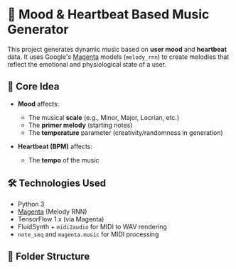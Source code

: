 # 🎵 Mood & Heartbeat Based Music Generator

This project generates dynamic music based on **user mood** and **heartbeat** data. It uses Google's [Magenta](https://magenta.tensorflow.org/) models (`melody_rnn`) to create melodies that reflect the emotional and physiological state of a user.

## 🧠 Core Idea

- **Mood** affects:
  - The musical **scale** (e.g., Minor, Major, Locrian, etc.)
  - The **primer melody** (starting notes)
  - The **temperature** parameter (creativity/randomness in generation)
  
- **Heartbeat (BPM)** affects:
  - The **tempo** of the music

## 🛠 Technologies Used

- Python 3
- [Magenta](https://github.com/magenta/magenta) (Melody RNN)
- TensorFlow 1.x (via Magenta)
- FluidSynth + `midi2audio` for MIDI to WAV rendering
- `note_seq` and `magenta.music` for MIDI processing

## 📁 Folder Structure

